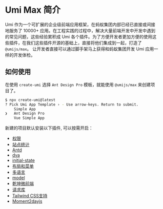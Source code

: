 # Umi Max 简介

Umi 作为一个可扩展的企业级前端应用框架，在蚂蚁集团内部已经已直接或间接地服务了 10000+ 应用。在工程实践的过程中，解决大量前端开发中开发中遇到的常见问题，这些经验累积成 Umi 各个插件。为了方便开发者更加方便的使用这些插件，在我们这些插件开源的基础上，直接将他们集成到一起，打造了 `@umijs/max`。 让开发者直接可以通过脚手架马上获得和蚂蚁集团开发 Umi 应用一样的开发体检。

## 如何使用

在使用 `create-umi` 选择 `Ant Design Pro` 模板，就能使用 `@umijs/max` 来创建项目了。

```bash
$ npx create-umi@latest 
? Pick Umi App Template › - Use arrow-keys. Return to submit.
    Simple App
❯   Ant Design Pro
    Vue Simple App
```

新建的项目默认安装以下插件, 可以按需开启：

- [权限](./access)
- [站点统计](./analytics)
- [Antd](./antd)
- [dva](./dva)
- [initial-state](../api/runtime-config#getinitialstate)
- [布局和菜单](./layout-menu)
- [多语言](./locale)
- [model](./data-flow)
- [乾坤微前端](./micro-frontend)
- [请求库](./request)
- [Tailwind CSS支持](./tailwindcss)
- [Moment2dayjs](./moment2dayjs)